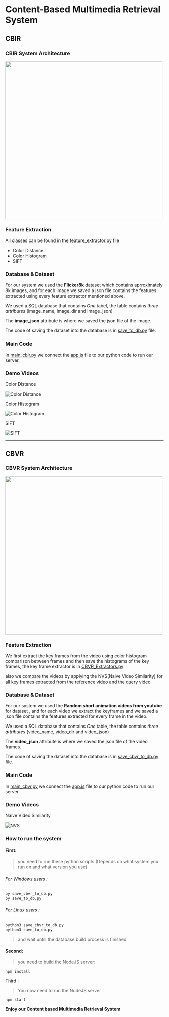 # Content-Based Multimedia Retrieval System

## CBIR

### CBIR System Architecture
<img src="https://github.com/marksameh19/Content_based_image_and_video_retrieval/blob/master/samples/cbir_arch.PNG" width = "500">

### Feature Extraction
All classes can be found in the [feature_extractor.py](https://github.com/marksameh19/Content_based_image_and_video_retrieval/blob/master/feature_extractors.py) file
- Color Distance
- Color Histogram
- SIFT

### Database & Dataset
For our system we used the **Flicker8k** dataset which contains aprroximately 8k images, and for each image we saved a json file contains the features extracted using every feature extractor mentioned above.

We used a SQL database that contains _One_ tabel, the table contains _three attributes_ (image_name, image_dir and image_json)

The **image_json** attribute is where we saved the json file of the image.

The code of saving the dataset into the database is in [save_to_db.py](https://github.com/marksameh19/Content_based_image_and_video_retrieval/blob/master/save_to_db.py) file.

### Main Code
In [main_cbir.py](https://github.com/marksameh19/Content_based_image_and_video_retrieval/blob/master/main_cbir.py) we connect the [app.js](https://github.com/marksameh19/Content_based_image_and_video_retrieval/blob/master/app.js) file to our python code to run our server.

### Demo Videos

Color Distance

![Color Distance](https://github.com/marksameh19/Content_based_image_and_video_retrieval/blob/master/samples/cbir_dist.gif)

Color Histogram

![Color Histogram](https://github.com/marksameh19/Content_based_image_and_video_retrieval/blob/master/samples/cbir_hist.gif)

SIFT

![SIFT](https://github.com/marksameh19/Content_based_image_and_video_retrieval/blob/master/samples/cbir_sift.gif)


_______________________________________________________________________________________________________________________________________________________________________

## CBVR

### CBVR System Architecture
<img src="https://github.com/marksameh19/Content_based_image_and_video_retrieval/blob/master/samples/cbvr_arch.PNG" width = "500">

### Feature Extraction
We first extract the key frames from the video using color histogram comparison between frames and then save the histograms of the key frames,
the key frame extractor is in [CBVR_Extractors.py](https://github.com/marksameh19/Content_based_image_and_video_retrieval/blob/master/CBVR_Extractors.py)

also we compare the videos by applying the NVS(Naive Video Similarity) for all key frames extracted from the reference video and the query video 
### Database & Dataset
For our system we used the **Random short animation videos from youtube** for dataset , and for each video we extract the keyframes and we saved a json file contains the features extracted for every frame in the video.

We used a SQL database that contains _One_ table, the table contains _three attributes_ (video_name, video_dir and video_json)

The **video_json** attribute is where we saved the json file of the video frames.

The code of saving the dataset into the database is in [save_cbvr_to_db.py](https://github.com/marksameh19/Content_based_image_and_video_retrieval/blob/master/save_cbvr_to_db.py) file.

### Main Code
In [main_cbvr.py](https://github.com/marksameh19/Content_based_image_and_video_retrieval/blob/master/main_cbvr.py) we connect the [app.js](https://github.com/marksameh19/Content_based_image_and_video_retrieval/blob/master/app.js) file to our python code to run our server.

### Demo Videos

Naive Video Similarity

![NVS](https://github.com/marksameh19/Content_based_image_and_video_retrieval/blob/master/samples/cbvr.gif)


### How to run the system

#### First:
> you need to run these python scripts (Depends on what system you run on and what version you use)
###### For Windows users :
```python
py save_cbvr_to_db.py
py save_to_db.py
```
###### For Linux users :
```python
python3 save_cbvr_to_db.py
python3 save_to_db.py
```
> and wait untill the database build process is finished


#### Second:
> you need to build the NodeJS server:

```NodeJS
npm install
```
Third :

> You now need to run the NodeJS server 

```NodeJS
npm start
```



**Enjoy our Content based Multimedia Retrieval System**
